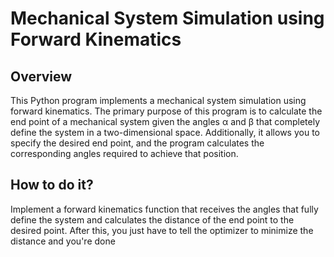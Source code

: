 # Mechanical System Simulation using Forward Kinematics

## Overview

This Python program implements a mechanical system simulation using forward kinematics. The primary purpose of this program is to calculate the end point of a mechanical system given the angles α and β that completely define the system in a two-dimensional space. Additionally, it allows you to specify the desired end point, and the program calculates the corresponding angles required to achieve that position.

## How to do it?

Implement a forward kinematics function that receives the angles that fully define the system and calculates the distance of the end point to the desired point. After this, you just have to tell the optimizer to minimize the distance and you're done




